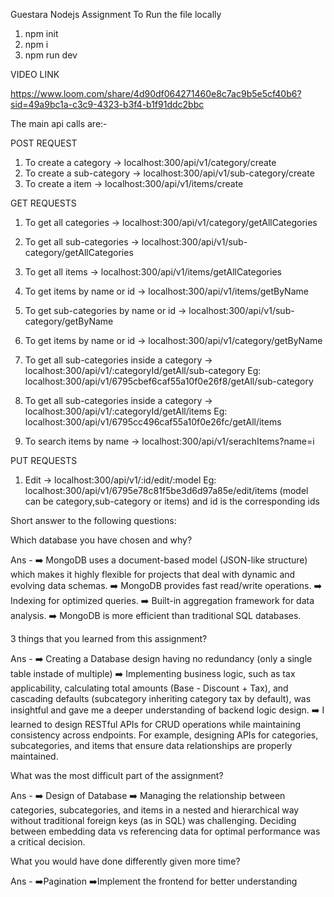 Guestara Nodejs Assignment
To Run the file locally 
  1) npm init
  2) npm i
  3) npm run dev

VIDEO LINK 

https://www.loom.com/share/4d90df064271460e8c7ac9b5e5cf40b6?sid=49a9bc1a-c3c9-4323-b3f4-b1f91ddc2bbc

The main api calls are:-

  POST REQUEST
  1) To create a category -> localhost:300/api/v1/category/create
  2) To create a sub-category -> localhost:300/api/v1/sub-category/create
  3) To create a item -> localhost:300/api/v1/items/create

  GET REQUESTS
  1) To get all categories -> localhost:300/api/v1/category/getAllCategories
  2) To get all sub-categories -> localhost:300/api/v1/sub-category/getAllCategories
  3) To get all items -> localhost:300/api/v1/items/getAllCategories

  4) To get items by name or id -> localhost:300/api/v1/items/getByName
  5) To get sub-categories by name or id -> localhost:300/api/v1/sub-category/getByName
  6) To get items by name or id -> localhost:300/api/v1/category/getByName

  7) To get all sub-categories inside a category -> localhost:300/api/v1/:categoryId/getAll/sub-category
     Eg: localhost:300/api/v1/6795cbef6caf55a10f0e26f8/getAll/sub-category
  8) To get all sub-categories inside a category -> localhost:300/api/v1/:categoryId/getAll/items
     Eg: localhost:300/api/v1/6795cc496caf55a10f0e26fc/getAll/items

  9) To search items by name -> localhost:300/api/v1/serachItems?name=i

  PUT REQUESTS
  1) Edit -> localhost:300/api/v1/:id/edit/:model
      Eg: localhost:300/api/v1/6795e78c81f5be3d6d97a85e/edit/items (model can be category,sub-category or items) and id is the corresponding ids

Short answer to the following questions:

Which database you have chosen and why?

Ans - ➡️ MongoDB uses a document-based model (JSON-like structure) which makes it highly flexible for projects that deal with dynamic and evolving data schemas.
      ➡️ MongoDB provides fast read/write operations. 
      ➡️ Indexing for optimized queries.
      ➡️ Built-in aggregation framework for data analysis.
      ➡️ MongoDB is more efficient than traditional SQL databases.
      
3 things that you learned from this assignment?

Ans - ➡️ Creating a Database design having no redundancy (only a single table instade of multiple)
      ➡️ Implementing business logic, such as tax applicability, calculating total amounts (Base - Discount + Tax), and cascading defaults (subcategory inheriting category tax by default), was insightful and gave me a deeper understanding of backend logic design.
      ➡️ I learned to design RESTful APIs for CRUD operations while maintaining consistency across endpoints. For example, designing APIs for categories, subcategories, and items that ensure data relationships are properly maintained.
      
What was the most difficult part of the assignment?

Ans - ➡️ Design of Database
      ➡️ Managing the relationship between categories, subcategories, and items in a nested and hierarchical way without traditional foreign keys (as in SQL) was challenging. Deciding between embedding data vs referencing data for optimal performance was a critical decision.
      
What you would have done differently given more time?

Ans - ➡️Pagination 
      ➡️Implement the frontend for better understanding
  
